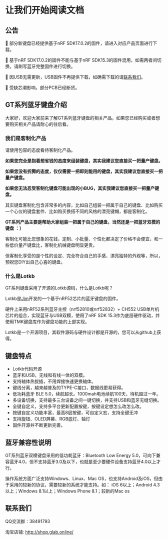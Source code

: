 
让我们开始阅读文档
=====================

公告
------

📢 部分新键盘已经提供基于nRF SDK17.0.2的固件，请进入对应产品页面进行下载。

📢 基于nRF SDK17.0.2的固件不能与基于nRF SDK15.3的固件混用，如需两者间切换，请刷写蓝牙完整固件进行切换。

📢 因USB无需更新，USB固件不再提供下载，如确需下载的请[联系我们](index.md#联系我们)。

📢 受缺芯潮影响，部分PCB已经断货。


GT系列蓝牙键盘介绍
-----
大家好，欢迎大家前来了解GT系列蓝牙键盘的相关产品，如果您已经购买或者想要购买相关产品请耐心的往后看。

### 我们是客制化产品

请使用包容的态度看待客制化产品。

**如果您完全是抱着想省钱的态度来组装键盘，其实我建议您直接买一把量产键盘。**

**如果您没有折腾的态度，仅仅需要一把即刻能用的键盘，其实我建议您直接买一把量产键盘。**

**如果您无法忍受客制化键盘可能出现的小BUG，其实我建议您直接买一把量产键盘。**


其实键盘客制化包含非常多的内容，比如自己组装一把属于自己的键盘、比如购买一个心仪的键盘套件、比如购买换搭不同的风格的漂亮键帽，都是客制化。

**GT系列产品主要是帮助大家组装一把属于自己的键盘，当然还是一把蓝牙双模的键盘 ：）**

客制化可能比您想象的花钱，定制、小批量、个性化都决定了价格不会便宜，和一些低价量产键盘比，客制化机械键盘明显更贵。

但客制化享受的是个性的设定、完全符合自己的手感、漂亮独特的外观等，所以，预祝您DIY出自己心喜的键盘。

### 什么是Lotkb

GT系列键盘采用了开源的Lotkb源码，什么是Lotkb呢？

Lotkb是[Jim](https://lotlab.org/)开发的一个基于nRF52芯片的蓝牙键盘的固件。

硬件上采用nRF52系列蓝牙主控（nrf52810或nrf52832）+ CH552 USB单片机芯片的组合，实现蓝牙与USB双模，使用了nRF SDK 15.3作为底层硬件驱动，并使用TMK键盘库作为键盘功能的上部实现。

Lotkb是一个开源项目，其软件源码与硬件设计都是开源的，您可以从github上获得。



键盘特点
-----
- Lotkb代码开源
- 蓝牙和USB，无线和有线一体的双模。
- 支持轴体热拔插，不用焊接快速更换轴体。
- 键线分离，越来越普及的TYPE-C接口，数据线更易获得。
- 低功耗蓝牙 BLE 5.0，续航超长。1000mah电池续航100天，待机超过一年。
- 多设备切换，支持最多三台设备之间一键切换，并支持USB和蓝牙无缝切换。
- 全键自定义，支持多平台更新配置按键，按键设定想怎么改怎么改。
- 按键自定义功能丰富，最高8层按键，可自定义宏，支持全键无冲
- 支持旋钮、OLED屏幕、RGB底灯、轴灯
- 固件开源并不断更新完善。

蓝牙兼容性说明
-----
GT系列蓝牙双模键盘采用的低功耗蓝牙：Bluetooth Low Energy 5.0，可向下兼容蓝牙4.0，但不支持蓝牙3.0及以下，也就是至少要硬件设备支持蓝牙4.0以上才行。

操作系统方面广泛支持Windows、Linux、Mac OS，也支持Android及iOS，但由于采用的较新的协议，需要较新的系统才能支持。如： iOS 6以上；Android 4.3以上；Windows 8.1以上；Windows Phone 8.1；较新的Mac os


<span id="联系我们">联系我们</span>
----------------

QQ交流群：38491793

淘宝店铺: http://shop.glab.online/
